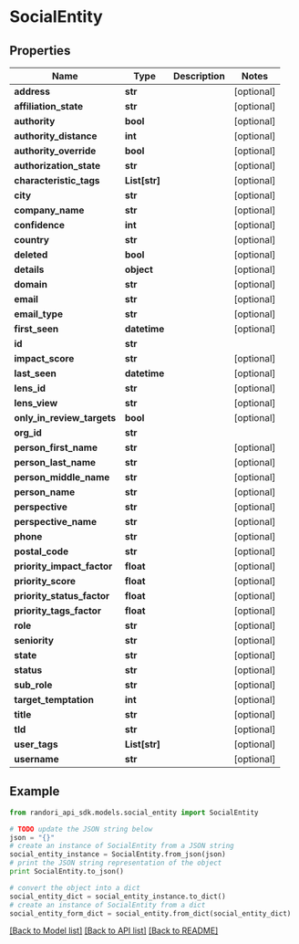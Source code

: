 # SocialEntity


## Properties

Name | Type | Description | Notes
------------ | ------------- | ------------- | -------------
**address** | **str** |  | [optional] 
**affiliation_state** | **str** |  | [optional] 
**authority** | **bool** |  | [optional] 
**authority_distance** | **int** |  | [optional] 
**authority_override** | **bool** |  | [optional] 
**authorization_state** | **str** |  | [optional] 
**characteristic_tags** | **List[str]** |  | [optional] 
**city** | **str** |  | [optional] 
**company_name** | **str** |  | [optional] 
**confidence** | **int** |  | [optional] 
**country** | **str** |  | [optional] 
**deleted** | **bool** |  | [optional] 
**details** | **object** |  | [optional] 
**domain** | **str** |  | [optional] 
**email** | **str** |  | [optional] 
**email_type** | **str** |  | [optional] 
**first_seen** | **datetime** |  | [optional] 
**id** | **str** |  | 
**impact_score** | **str** |  | [optional] 
**last_seen** | **datetime** |  | [optional] 
**lens_id** | **str** |  | [optional] 
**lens_view** | **str** |  | [optional] 
**only_in_review_targets** | **bool** |  | [optional] 
**org_id** | **str** |  | 
**person_first_name** | **str** |  | [optional] 
**person_last_name** | **str** |  | [optional] 
**person_middle_name** | **str** |  | [optional] 
**person_name** | **str** |  | [optional] 
**perspective** | **str** |  | [optional] 
**perspective_name** | **str** |  | [optional] 
**phone** | **str** |  | [optional] 
**postal_code** | **str** |  | [optional] 
**priority_impact_factor** | **float** |  | [optional] 
**priority_score** | **float** |  | [optional] 
**priority_status_factor** | **float** |  | [optional] 
**priority_tags_factor** | **float** |  | [optional] 
**role** | **str** |  | [optional] 
**seniority** | **str** |  | [optional] 
**state** | **str** |  | [optional] 
**status** | **str** |  | [optional] 
**sub_role** | **str** |  | [optional] 
**target_temptation** | **int** |  | [optional] 
**title** | **str** |  | [optional] 
**tld** | **str** |  | [optional] 
**user_tags** | **List[str]** |  | [optional] 
**username** | **str** |  | [optional] 

## Example

```python
from randori_api_sdk.models.social_entity import SocialEntity

# TODO update the JSON string below
json = "{}"
# create an instance of SocialEntity from a JSON string
social_entity_instance = SocialEntity.from_json(json)
# print the JSON string representation of the object
print SocialEntity.to_json()

# convert the object into a dict
social_entity_dict = social_entity_instance.to_dict()
# create an instance of SocialEntity from a dict
social_entity_form_dict = social_entity.from_dict(social_entity_dict)
```
[[Back to Model list]](../README.md#documentation-for-models) [[Back to API list]](../README.md#documentation-for-api-endpoints) [[Back to README]](../README.md)


